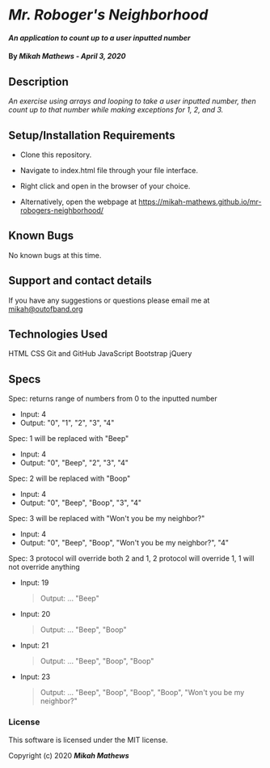 # _Mr. Roboger's Neighborhood_

#### _An application to count up to a user inputted number_

#### By _**Mikah Mathews - April 3, 2020**_

## Description

_An exercise using arrays and looping to take a user inputted number, then count up to that number while making exceptions for 1, 2, and 3._

## Setup/Installation Requirements

* Clone this repository.
* Navigate to index.html file through your file interface.
* Right click and open in the browser of your choice.

* Alternatively, open the webpage at https://mikah-mathews.github.io/mr-robogers-neighborhood/

## Known Bugs

No known bugs at this time.

## Support and contact details

If you have any suggestions or questions please email me at mikah@outofband.org

## Technologies Used

HTML
CSS
Git and GitHub
JavaScript
Bootstrap
jQuery

## Specs
Spec: returns range of numbers from 0 to the inputted number
* Input: 4
* Output: "0", "1", "2", "3", "4"

Spec: 1 will be replaced with "Beep"
* Input: 4
* Output: "0", "Beep", "2", "3", "4"

Spec: 2 will be replaced with "Boop"
* Input: 4
* Output: "0", "Beep", "Boop", "3", "4"

Spec: 3 will be replaced with "Won't you be my neighbor?"
* Input: 4
* Output: "0", "Beep", "Boop", "Won't you be my neighbor?", "4"

Spec: 3 protocol will override both 2 and 1, 2 protocol will override 1, 1 will not override anything
* Input: 19
  > Output: ... "Beep"
* Input: 20
  > Output: ... "Beep", "Boop"
* Input: 21
  > Output: ... "Beep", "Boop", "Boop"
* Input: 23
  > Output: ... "Beep", "Boop", "Boop", "Boop", "Won't you be my neighbor?"


### License

This software is licensed under the MIT license.

Copyright (c) 2020 **_Mikah Mathews_**
